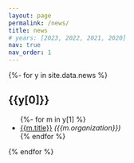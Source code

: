 ```yaml
---
layout: page
permalink: /news/
title: news
# years: [2023, 2022, 2021, 2020]
nav: true
nav_order: 1
---
```


<div class="publications">

{%- for y in site.data.news %}
  <h2 class="year">{{y[0]}}</h2>
  <ul>
  {%- for m in y[1] %}
    <li>
      <a href="{{m.url}}">{{m.title}}</a> 
      <i>({{m.organization}})</i>
    </li>
  {% endfor %}
  </ul>
{% endfor %}

</div>


<!-- <div class="publications">

{%- for y in page.years %}
  <h2 class="year">{{y}}</h2>
  {% bibliography -f news -q @*[year={{y}}]* %}
{% endfor %}

</div> -->